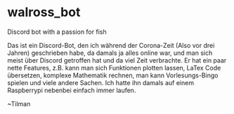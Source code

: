 # walross_bot
 Discord bot with a passion for fish

Das ist ein Discord-Bot, den ich während der Corona-Zeit (Also vor drei Jahren) geschrieben habe, da damals ja alles online war, und man sich meist über Discord getroffen hat und da viel Zeit verbrachte.
Er hat ein paar nette Features, z.B. kann man sich Funktionen plotten lassen, LaTex Code übersetzen, komplexe Mathematik rechnen, man kann Vorlesungs-Bingo spielen und viele andere Sachen.
Ich hatte ihn damals auf einem Raspberrypi nebenbei einfach immer laufen.

~Tilman
